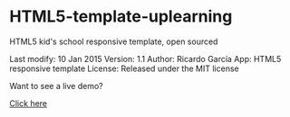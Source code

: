 # HTML5-template-uplearning
HTML5 kid's school responsive template, open sourced

Last modify: 10 Jan 2015
Version: 1.1
Author: Ricardo García
App: HTML5 responsive template
License: Released under the MIT license

Want to see a live demo?

<a class="github-button" href="http://s614479658.mialojamiento.es/uplearning/" data-icon="octicon-eye" data-style="mega"  aria-label="Watch ntkme/github-buttons on GitHub">Click here</a>


<script async defer id="github-bjs" src="https://buttons.github.io/buttons.js"></script>
